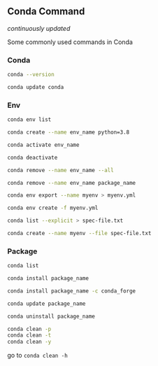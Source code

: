 ## Conda Command

*continuously updated*

Some commonly used commands in Conda

### Conda

```bash
conda --version
```

```bash
conda update conda
```



### Env

```bash
conda env list
```

```bash
conda create --name env_name python=3.8
```

```bash
conda activate env_name
```

```bash
conda deactivate
```

```bash
conda remove --name env_name --all
```

```bash
conda remove --name env_name package_name
```

```bash
conda env export --name myenv > myenv.yml
```

```bash
conda env create -f myenv.yml
```

```bash
conda list --explicit > spec-file.txt
```

```bash
conda create --name myenv --file spec-file.txt
```



### Package

```bash
conda list
```

```bash
conda install package_name
```

```bash
conda install package_name -c conda_forge
```

```bash
conda update package_name
```

```bash
conda uninstall package_name
```

```bash
conda clean -p
conda clean -t
conda clean -y
```

go to `conda clean -h`

 
